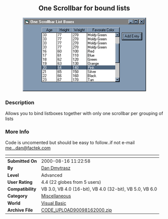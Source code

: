 ﻿<div align="center">

## One Scrollbar for bound lists

<img src="PIC20008161350241393.jpg">
</div>

### Description

Allows you to bind listboxes together with only one scrollbar per grouping of lists
 
### More Info
 
Code is uncomented but should be easy to follow..if not e-mail me...dan@factek.com


<span>             |<span>
---                |---
**Submitted On**   |2000-08-16 11:22:58
**By**             |[Dan Dmytrasz](https://github.com/Planet-Source-Code/PSCIndex/blob/master/ByAuthor/dan-dmytrasz.md)
**Level**          |Advanced
**User Rating**    |4.4 (22 globes from 5 users)
**Compatibility**  |VB 3\.0, VB 4\.0 \(16\-bit\), VB 4\.0 \(32\-bit\), VB 5\.0, VB 6\.0
**Category**       |[Miscellaneous](https://github.com/Planet-Source-Code/PSCIndex/blob/master/ByCategory/miscellaneous__1-1.md)
**World**          |[Visual Basic](https://github.com/Planet-Source-Code/PSCIndex/blob/master/ByWorld/visual-basic.md)
**Archive File**   |[CODE\_UPLOAD90098162000\.zip](https://github.com/Planet-Source-Code/dan-dmytrasz-one-scrollbar-for-bound-lists__1-10728/archive/master.zip)









